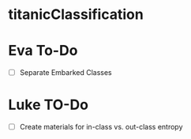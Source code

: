 # titanicClassification

# Eva To-Do
- [ ] Separate Embarked Classes 

# Luke TO-Do
- [ ] Create materials for in-class vs. out-class entropy